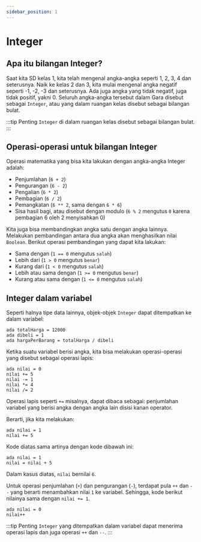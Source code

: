 ```yaml
---
sidebar_position: 1
---
```


# Integer

## Apa itu bilangan Integer?

Saat kita SD kelas 1, kita telah mengenal angka-angka seperti 1, 2, 3, 4 dan seterusnya. Naik ke kelas 2 dan 3, kita mulai mengenal angka negatif seperti -1, -2, -3 dan seterusnya. Ada juga angka yang tidak negatif, juga tidak positif, yakni 0. Seluruh angka-angka tersebut dalam Gara disebut sebagai `Integer`, atau yang dalam ruangan kelas disebut sebagai bilangan bulat.

:::tip Penting
`Integer` di dalam ruangan kelas disebut sebagai bilangan bulat.
:::

## Operasi-operasi untuk bilangan Integer

Operasi matematika yang bisa kita lakukan dengan angka-angka Integer adalah:

- Penjumlahan (`6 + 2`)
- Pengurangan (`6 - 2`)
- Pengalian (`6 * 2`)
- Pembagian (`6 / 2`)
- Pemangkatan (`6 ** 2`, sama dengan `6 * 6`)
- Sisa hasil bagi, atau disebut dengan modulo (`6 % 2` mengutus `0` karena pembagian 6 oleh 2 menyisahkan 0)

Kita juga bisa membandingkan angka satu dengan angka lainnya. Melakukan pembandingan antara dua angka akan menghasilkan nilai `Boolean`. Berikut operasi pembandingan yang dapat kita lakukan:

- Sama dengan (`1 == 0` mengutus `salah`)
- Lebih dari (`1 > 0` mengutus `benar`)
- Kurang dari (`1 < 0` mengutus `salah`)
- Lebih atau sama dengan (`1 >= 0` mengutus `benar`)
- Kurang atau sama dengan (`1 <= 0` mengutus `salah`)

## Integer dalam variabel

Seperti halnya tipe data lainnya, objek-objek `Integer` dapat ditempatkan ke dalam variabel:

```gara
ada totalHarga = 12000
ada dibeli = 1
ada hargaPerBarang = totalHarga / dibeli
```

Ketika suatu variabel berisi angka, kita bisa melakukan operasi-operasi yang disebut sebagai operasi lapis:

```gara
ada nilai = 0
nilai += 5
nilai -= 1
nilai *= 4
nilai /= 2
```

Operasi lapis seperti `+=` misalnya, dapat dibaca sebagai: penjumlahan variabel yang berisi angka dengan angka lain disisi kanan operator.

Berarti, jika kita melakukan:

```gara
ada nilai = 1
nilai += 5
```

Kode diatas sama artinya dengan kode dibawah ini:

```gara
ada nilai = 1
nilai = nilai + 5
```

Dalam kasus diatas, `nilai` bernilai `6`.

Untuk operasi penjumlahan (`+`) dan pengurangan (`-`), terdapat pula `++` dan `--` yang berarti menambahkan nilai `1` ke variabel. Sehingga, kode berikut nilainya sama dengan `nilai += 1`.

```gara
ada nilai = 0
nilai++
```

:::tip Penting
`Integer` yang ditempatkan dalam variabel dapat menerima operasi lapis dan juga operasi `++` dan `--`.
:::
